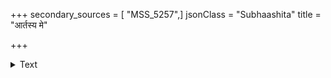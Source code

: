 +++
secondary_sources = [ "MSS_5257",]
jsonClass = "Subhaashita"
title = "आर्तस्य मे"

+++

<details><summary>Text</summary>

आर्तस्य मे प्रणमतो जगदन्तरात्मन् पश्यन् न पश्यसि विभो न शृणोषि शृण्वन्।  
दुर्दैवकुम्भजनुषा ननु सांप्रतं मे पीतस्तदीयकरुणावरुणालयोऽपि॥
</details>

